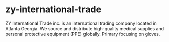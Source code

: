 # zy-international-trade

ZY International Trade inc. is an international trading company located in Atlanta Georgia. 
We source and distribute high-quality medical supplies and personal protective equipment (PPE) globally.
Primary focusing on gloves.
